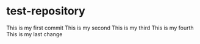 # test-repository

This is my first commit
This is my second
This is my third
This is my fourth
This is my last change
